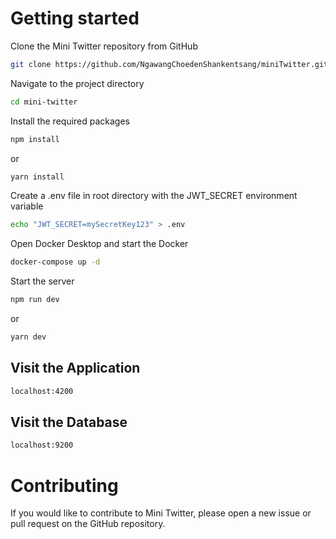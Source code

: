 # Getting started
Clone the Mini Twitter repository from GitHub
```bash
git clone https://github.com/NgawangChoedenShankentsang/miniTwitter.git
```

Navigate to the project directory
```bash
cd mini-twitter
```

Install the required packages
```bash
npm install
```
or 
```bash
yarn install
```

Create a .env file in root directory with the JWT_SECRET environment variable
```bash
echo "JWT_SECRET=mySecretKey123" > .env
```
Open Docker Desktop and start the Docker
```bash
docker-compose up -d
```
Start the server
```bash
npm run dev
```
or 
```bash
yarn dev
```
## Visit the Application
```bash
localhost:4200
```
## Visit the Database
```bash
localhost:9200
```
# Contributing
If you would like to contribute to Mini Twitter, please open a new issue or pull request on the GitHub repository.
